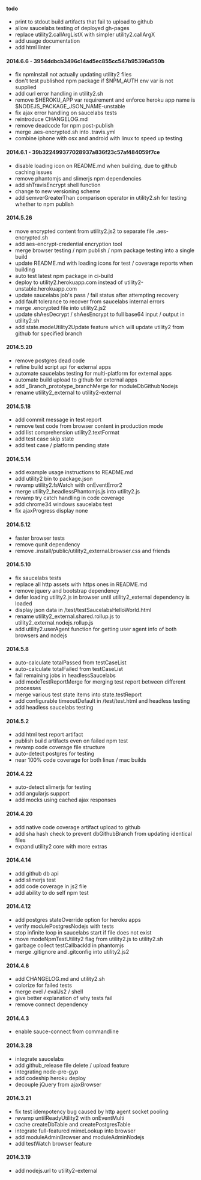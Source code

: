 #### todo
- print to stdout build artifacts that fail to upload to github
- allow saucelabs testing of deployed gh-pages
- replace utility2.callArgListX with simpler utility2.callArgX
- add usage documentation
- add html linter

#### 2014.6.6 - 3954ddbcb3496c14ad5ec855cc547b95396a550b
- fix npmInstall not actually updating utility2 files
- don&#39;t test published npm package if $NPM_AUTH env var is not supplied
- add curl error handling in utility2.sh
- remove $HEROKU_APP var requirement and enforce heroku app name is
  $NODEJS_PACKAGE_JSON_NAME-unstable
- fix ajax error handling on saucelabs tests
- reintroduce CHANGELOG.md
- remove deadcode for npm post-publish
- merge .aes-encrypted.sh into .travis.yml
- combine iphone with osx and android with linux to speed up testing

#### 2014.6.1 - 39b322499377028937a836f23c57af484059f7ce
- disable loading icon on README.md when building, due to github caching issues
- remove phantomjs and slimerjs npm dependencies
- add shTravisEncrypt shell function
- change to new versioning scheme
- add semverGreaterThan comparison operator in utility2.sh for testing whether to npm publish

#### 2014.5.26
- move encrypted content from utility2.js2 to separate file .aes-encrypted.sh
- add aes-encrypt-credential encryption tool
- merge browser testing / npm publish / npm package testing into a single build
- update README.md with loading icons for test / coverage reports when building
- auto test latest npm package in ci-build
- deploy to utility2.herokuapp.com instead of utility2-unstable.herokuapp.com
- update saucelabs job&#39;s pass / fail status after attempting recovery
- add fault tolerance to recover from saucelabs internal errors
- merge .encrypted file into utility2.js2
- update shAesDecrypt / shAesEncrypt to full base64 input / output in utility2.sh
- add state.modeUtility2Update feature which will update utility2 from github
  for specified branch

#### 2014.5.20
- remove postgres dead code
- refine build script api for external apps
- automate saucelabs testing for multi-platform for external apps
- automate build upload to github for external apps
- add _Branch_prototype_branchMerge for moduleDbGithubNodejs
- rename utility2_external to utility2-external

#### 2014.5.18
- add commit message in test report
- remove test code from browser content in production mode
- add list comprehension utility2.textFormat
- add test case skip state
- add test case / platform pending state

#### 2014.5.14
- add example usage instructions to README.md
- add utility2 bin to package.json
- revamp utility2.fsWatch with onEventError2
- merge utility2_headlessPhantomjs.js into utility2.js
- revamp try catch handling in code coverage
- add chrome34 windows saucelabs test
- fix ajaxProgress display none

#### 2014.5.12
- faster browser tests
- remove qunit dependency
- remove .install/public/utility2_external.browser.css and friends

#### 2014.5.10
- fix saucelabs tests
- replace all http assets with https ones in README.md
- remove jquery and bootstrap dependency
- defer loading utility2.js in browser until utility2_external dependency is loaded
- display json data in /test/testSaucelabsHelloWorld.html
- rename utility2_external.shared.rollup.js to utility2_external.nodejs.rollup.js
- add utility2.userAgent function for getting user agent info of both browsers and nodejs

#### 2014.5.8
- auto-calculate totalPassed from testCaseList
- auto-calculate totalFailed from testCaseList
- fail remaining jobs in headlessSaucelabs
- add modeTestReportMerge for merging test report between different processes
- merge various test state items into state.testReport
- add configurable timeoutDefault in /test/test.html and headless testing
- add headless saucelabs testing

#### 2014.5.2
- add html test report artifact
- publish build artifacts even on failed npm test
- revamp code coverage file structure
- auto-detect postgres for testing
- near 100% code coverage for both linux / mac builds

#### 2014.4.22
- auto-detect slimerjs for testing
- add angularjs support
- add mocks using cached ajax responses

#### 2014.4.20
- add native code coverage artifact upload to github
- add sha hash check to prevent dbGithubBranch from updating identical files
- expand utility2 core with more extras

#### 2014.4.14
- add github db api
- add slimerjs test
- add code coverage in js2 file
- add ability to do self npm test

#### 2014.4.12
- add postgres stateOverride option for heroku apps
- verify modulePostgresNodejs with tests
- stop infinite loop in saucelabs start if file does not exist
- move modeNpmTestUtility2 flag from utility2.js to utility2.sh
- garbage collect testCallbackId in phantomjs
- merge .gitignore and .gitconfig into utility2.js2

#### 2014.4.6
- add CHANGELOG.md and utility2.sh
- colorize for failed tests
- merge evel / evalJs2 / shell
- give better explanation of why tests fail
- remove connect dependency

#### 2014.4.3
- enable sauce-connect from commandline

#### 2014.3.28
- integrate saucelabs
- add github_release file delete / upload feature
- integrating node-pre-gyp
- add codeship heroku deploy
- decouple jQuery from ajaxBrowser

#### 2014.3.21
- fix test idempotency bug caused by http agent socket pooling
- revamp untilReadyUtility2 with onEventMulti
- cache createDbTable and createPostgresTable
- integrate full-featured mimeLookup into browser
- add moduleAdminBrowser and moduleAdminNodejs
- add testWatch browser feature

#### 2014.3.19
- add nodejs.url to utility2-external
